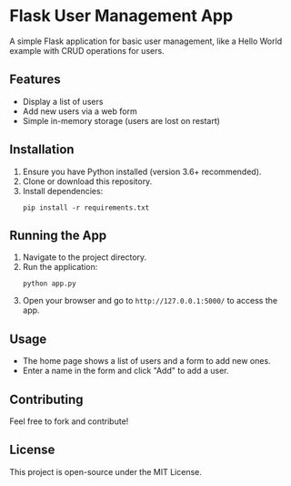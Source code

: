 # Flask User Management App

A simple Flask application for basic user management, like a Hello World example with CRUD operations for users.

## Features

- Display a list of users
- Add new users via a web form
- Simple in-memory storage (users are lost on restart)

## Installation

1. Ensure you have Python installed (version 3.6+ recommended).
2. Clone or download this repository.
3. Install dependencies:
   ```
   pip install -r requirements.txt
   ```

## Running the App

1. Navigate to the project directory.
2. Run the application:
   ```
   python app.py
   ```
3. Open your browser and go to `http://127.0.0.1:5000/` to access the app.

## Usage

- The home page shows a list of users and a form to add new ones.
- Enter a name in the form and click "Add" to add a user.

## Contributing

Feel free to fork and contribute!

## License

This project is open-source under the MIT License.